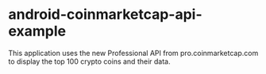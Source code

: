 # android-coinmarketcap-api-example
This application uses the new Professional API from pro.coinmarketcap.com to display the top 100 crypto coins and their data.
